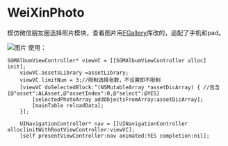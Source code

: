 # WeiXinPhoto
模仿微信朋友圈选择照片模块，查看图片用[FGallery](https://github.com/gdavis/FGallery-iPhone)库改的，适配了手机和pad。

![图片](https://github.com/AndyFightting/WeiXinPhoto/blob/master/WeiXinPhoto/sample.png)
使用：
```
SGMAlbumViewController* viewVC = [[SGMAlbumViewController alloc] init];
    viewVC.assetsLibrary =assetLibrary;
    viewVC.limitNum = 3;//限制选择张数，不设置即不限制
    [viewVC doSelectedBlock:^(NSMutableArray *assetDicArray) { //包含 {@"asset":ALAsset,@"assetIndex":0,@"select":@YES}
        [selectedPhotoArray addObjectsFromArray:assetDicArray];
        [mainTable reloadData];
    }];
    
    UINavigationController* nav = [[UINavigationController alloc]initWithRootViewController:viewVC];
    [self presentViewController:nav animated:YES completion:nil];
